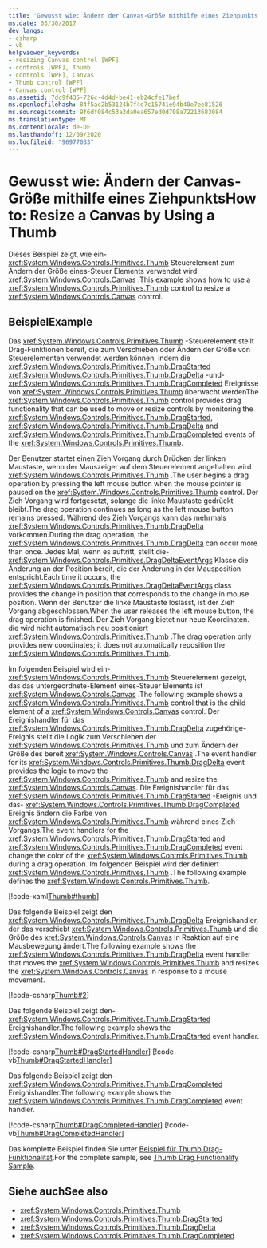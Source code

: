 ```yaml
---
title: 'Gewusst wie: Ändern der Canvas-Größe mithilfe eines Ziehpunkts'
ms.date: 03/30/2017
dev_langs:
- csharp
- vb
helpviewer_keywords:
- resizing Canvas control [WPF]
- controls [WPF], Thumb
- controls [WPF], Canvas
- Thumb control [WPF]
- Canvas control [WPF]
ms.assetid: 7dc9f435-726c-4d4d-be41-eb24cfe17bef
ms.openlocfilehash: 84f5ac2b53124b7f4d7c15741e94b40e7ee81526
ms.sourcegitcommit: 9f6df084c53a3da0ea657ed0d708a72213683084
ms.translationtype: MT
ms.contentlocale: de-DE
ms.lasthandoff: 12/09/2020
ms.locfileid: "96977033"
---
```

# <a name="how-to-resize-a-canvas-by-using-a-thumb"></a><span data-ttu-id="0494b-102">Gewusst wie: Ändern der Canvas-Größe mithilfe eines Ziehpunkts</span><span class="sxs-lookup"><span data-stu-id="0494b-102">How to: Resize a Canvas by Using a Thumb</span></span>
<span data-ttu-id="0494b-103">Dieses Beispiel zeigt, wie ein- <xref:System.Windows.Controls.Primitives.Thumb> Steuerelement zum Ändern der Größe eines-Steuer Elements verwendet wird <xref:System.Windows.Controls.Canvas> .</span><span class="sxs-lookup"><span data-stu-id="0494b-103">This example shows how to use a <xref:System.Windows.Controls.Primitives.Thumb> control to resize a <xref:System.Windows.Controls.Canvas> control.</span></span>  
  
## <a name="example"></a><span data-ttu-id="0494b-104">Beispiel</span><span class="sxs-lookup"><span data-stu-id="0494b-104">Example</span></span>  
 <span data-ttu-id="0494b-105">Das <xref:System.Windows.Controls.Primitives.Thumb> -Steuerelement stellt Drag-Funktionen bereit, die zum Verschieben oder Ändern der Größe von Steuerelementen verwendet werden können, indem die <xref:System.Windows.Controls.Primitives.Thumb.DragStarted> <xref:System.Windows.Controls.Primitives.Thumb.DragDelta> -und- <xref:System.Windows.Controls.Primitives.Thumb.DragCompleted> Ereignisse von <xref:System.Windows.Controls.Primitives.Thumb> überwacht werden</span><span class="sxs-lookup"><span data-stu-id="0494b-105">The <xref:System.Windows.Controls.Primitives.Thumb> control provides drag functionality that can be used to move or resize controls by monitoring the <xref:System.Windows.Controls.Primitives.Thumb.DragStarted>, <xref:System.Windows.Controls.Primitives.Thumb.DragDelta> and <xref:System.Windows.Controls.Primitives.Thumb.DragCompleted> events of the <xref:System.Windows.Controls.Primitives.Thumb>.</span></span>  
  
 <span data-ttu-id="0494b-106">Der Benutzer startet einen Zieh Vorgang durch Drücken der linken Maustaste, wenn der Mauszeiger auf dem Steuerelement angehalten wird <xref:System.Windows.Controls.Primitives.Thumb> .</span><span class="sxs-lookup"><span data-stu-id="0494b-106">The user begins a drag operation by pressing the left mouse button when the mouse pointer is paused on the <xref:System.Windows.Controls.Primitives.Thumb> control.</span></span> <span data-ttu-id="0494b-107">Der Zieh Vorgang wird fortgesetzt, solange die linke Maustaste gedrückt bleibt.</span><span class="sxs-lookup"><span data-stu-id="0494b-107">The drag operation continues as long as the left mouse button remains pressed.</span></span> <span data-ttu-id="0494b-108">Während des Zieh Vorgangs kann das mehrmals <xref:System.Windows.Controls.Primitives.Thumb.DragDelta> vorkommen.</span><span class="sxs-lookup"><span data-stu-id="0494b-108">During the drag operation, the <xref:System.Windows.Controls.Primitives.Thumb.DragDelta> can occur more than once.</span></span> <span data-ttu-id="0494b-109">Jedes Mal, wenn es auftritt, stellt die- <xref:System.Windows.Controls.Primitives.DragDeltaEventArgs> Klasse die Änderung an der Position bereit, die der Änderung in der Mausposition entspricht.</span><span class="sxs-lookup"><span data-stu-id="0494b-109">Each time it occurs, the <xref:System.Windows.Controls.Primitives.DragDeltaEventArgs> class provides the change in position that corresponds to the change in mouse position.</span></span> <span data-ttu-id="0494b-110">Wenn der Benutzer die linke Maustaste loslässt, ist der Zieh Vorgang abgeschlossen.</span><span class="sxs-lookup"><span data-stu-id="0494b-110">When the user releases the left mouse button, the drag operation is finished.</span></span> <span data-ttu-id="0494b-111">Der Zieh Vorgang bietet nur neue Koordinaten. die wird nicht automatisch neu positioniert <xref:System.Windows.Controls.Primitives.Thumb> .</span><span class="sxs-lookup"><span data-stu-id="0494b-111">The drag operation only provides new coordinates; it does not automatically reposition the <xref:System.Windows.Controls.Primitives.Thumb>.</span></span>  
  
 <span data-ttu-id="0494b-112">Im folgenden Beispiel wird ein- <xref:System.Windows.Controls.Primitives.Thumb> Steuerelement gezeigt, das das untergeordnete-Element eines-Steuer Elements ist <xref:System.Windows.Controls.Canvas> .</span><span class="sxs-lookup"><span data-stu-id="0494b-112">The following example shows a <xref:System.Windows.Controls.Primitives.Thumb> control that is the child element of a <xref:System.Windows.Controls.Canvas> control.</span></span> <span data-ttu-id="0494b-113">Der Ereignishandler für das <xref:System.Windows.Controls.Primitives.Thumb.DragDelta> zugehörige-Ereignis stellt die Logik zum Verschieben der <xref:System.Windows.Controls.Primitives.Thumb> und zum Ändern der Größe des bereit <xref:System.Windows.Controls.Canvas> .</span><span class="sxs-lookup"><span data-stu-id="0494b-113">The event handler for its <xref:System.Windows.Controls.Primitives.Thumb.DragDelta> event provides the logic to move the <xref:System.Windows.Controls.Primitives.Thumb> and resize the <xref:System.Windows.Controls.Canvas>.</span></span> <span data-ttu-id="0494b-114">Die Ereignishandler für das <xref:System.Windows.Controls.Primitives.Thumb.DragStarted> -Ereignis und das- <xref:System.Windows.Controls.Primitives.Thumb.DragCompleted> Ereignis ändern die Farbe von <xref:System.Windows.Controls.Primitives.Thumb> während eines Zieh Vorgangs.</span><span class="sxs-lookup"><span data-stu-id="0494b-114">The event handlers for the <xref:System.Windows.Controls.Primitives.Thumb.DragStarted> and <xref:System.Windows.Controls.Primitives.Thumb.DragCompleted> event change the color of the <xref:System.Windows.Controls.Primitives.Thumb> during a drag operation.</span></span> <span data-ttu-id="0494b-115">Im folgenden Beispiel wird der definiert <xref:System.Windows.Controls.Primitives.Thumb> .</span><span class="sxs-lookup"><span data-stu-id="0494b-115">The following example defines the <xref:System.Windows.Controls.Primitives.Thumb>.</span></span>  
  
 [!code-xaml[Thumb#thumb](~/samples/snippets/csharp/VS_Snippets_Wpf/Thumb/CSharp/Pane1.xaml#thumb)]  
  
 <span data-ttu-id="0494b-116">Das folgende Beispiel zeigt den <xref:System.Windows.Controls.Primitives.Thumb.DragDelta> Ereignishandler, der das verschiebt <xref:System.Windows.Controls.Primitives.Thumb> und die Größe des <xref:System.Windows.Controls.Canvas> in Reaktion auf eine Mausbewegung ändert.</span><span class="sxs-lookup"><span data-stu-id="0494b-116">The following example shows the <xref:System.Windows.Controls.Primitives.Thumb.DragDelta> event handler that moves the <xref:System.Windows.Controls.Primitives.Thumb> and resizes the <xref:System.Windows.Controls.Canvas> in response to a mouse movement.</span></span>  
  
 [!code-csharp[Thumb#2](~/samples/snippets/csharp/VS_Snippets_Wpf/Thumb/CSharp/Pane1.xaml.cs#2)]  
  
 <span data-ttu-id="0494b-117">Das folgende Beispiel zeigt den- <xref:System.Windows.Controls.Primitives.Thumb.DragStarted> Ereignishandler.</span><span class="sxs-lookup"><span data-stu-id="0494b-117">The following example shows the <xref:System.Windows.Controls.Primitives.Thumb.DragStarted> event handler.</span></span>  
  
 [!code-csharp[Thumb#DragStartedHandler](~/samples/snippets/csharp/VS_Snippets_Wpf/Thumb/CSharp/Pane1.xaml.cs#dragstartedhandler)]
 [!code-vb[Thumb#DragStartedHandler](~/samples/snippets/visualbasic/VS_Snippets_Wpf/Thumb/VisualBasic/Pane1.xaml.vb#dragstartedhandler)]  
  
 <span data-ttu-id="0494b-118">Das folgende Beispiel zeigt den- <xref:System.Windows.Controls.Primitives.Thumb.DragCompleted> Ereignishandler.</span><span class="sxs-lookup"><span data-stu-id="0494b-118">The following example shows the <xref:System.Windows.Controls.Primitives.Thumb.DragCompleted> event handler.</span></span>  
  
 [!code-csharp[Thumb#DragCompletedHandler](~/samples/snippets/csharp/VS_Snippets_Wpf/Thumb/CSharp/Pane1.xaml.cs#dragcompletedhandler)]
 [!code-vb[Thumb#DragCompletedHandler](~/samples/snippets/visualbasic/VS_Snippets_Wpf/Thumb/VisualBasic/Pane1.xaml.vb#dragcompletedhandler)]  
  
 <span data-ttu-id="0494b-119">Das komplette Beispiel finden Sie unter [Beispiel für Thumb Drag-Funktionalität](https://github.com/Microsoft/WPF-Samples/tree/master/Drag%20and%20Drop/DragDropThumbOps).</span><span class="sxs-lookup"><span data-stu-id="0494b-119">For the complete sample, see [Thumb Drag Functionality Sample](https://github.com/Microsoft/WPF-Samples/tree/master/Drag%20and%20Drop/DragDropThumbOps).</span></span>  
  
## <a name="see-also"></a><span data-ttu-id="0494b-120">Siehe auch</span><span class="sxs-lookup"><span data-stu-id="0494b-120">See also</span></span>

- <xref:System.Windows.Controls.Primitives.Thumb>
- <xref:System.Windows.Controls.Primitives.Thumb.DragStarted>
- <xref:System.Windows.Controls.Primitives.Thumb.DragDelta>
- <xref:System.Windows.Controls.Primitives.Thumb.DragCompleted>
